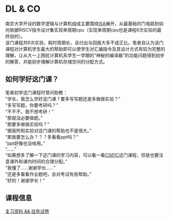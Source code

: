 <a id="DL&CO"></a>
# DL & CO
南京大学开设的数字逻辑与计算机组成主要围绕[ISA](https://en.wikipedia.org/wiki/Instruction_set_architecture)展开，从最基础的门电路到如何依据RISCV指令设计集实现单周期cpu（实现单周期cpu也是课程6次实验的最终目的）。  
该门课程共6次实验，耗时周期长，且付出与回报大多不成正比。笔者自认为该门课程对计算机学生最大的帮助即可以使学生对汇编指令及其设计方式有较为完整的理解，让从大一上困扰计算机系学生一学期的“神秘的编译器”的功能问题得到初步的解答，并能初步理解计算机存储空间的分配方式。  
## 如何学好这门课？
笔者初学这门课程时曾问助教：  
“学长，我怎么学好这门课？要多写写题还是多做做实验？”  
“多写写题，你要考研吗？”  
“不不不，我不想考研！”  
“那就没必要做题。”  
“那要多做做实验吗？”  
“据我所知实验对这门课的帮助也不是很大。”  
“那我要怎么办？？？多看看ppt吗？”  
“ppt好像也没啥用。”  
“......”  
“如果想多了解一下这门课的学习内容，可以看一看[CS61C](https://csdiy.wiki/%E4%BD%93%E7%B3%BB%E7%BB%93%E6%9E%84/CS61C/)这门课程，但是也要注意课外和课内时间的合理分配。”  
“我懂了......谢谢学长......”  
“还是多看看作业题吧，会对考试有些帮助。”  
“好的！谢谢学长！”  
## 课程信息
[复习资料 && 往年试卷](https://github.com/retiaw/NJU-CS_waiter/tree/main/%E6%95%B0%E5%AD%97%E9%80%BB%E8%BE%91%E4%B8%8E%E8%AE%A1%E7%AE%97%E6%9C%BA%E7%BB%84%E6%88%90%EF%BC%88DL%26CO%EF%BC%89/%E8%80%83%E8%AF%95)
